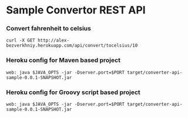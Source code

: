 # Sample Convertor REST API

### Convert fahrenheit to celsius
```ssh
curl -X GET http://alex-bezverkhniy.herokuapp.com/api/convert/tocelsius/10
```

### Heroku config for Maven based project
```
web: java $JAVA_OPTS -jar -Dserver.port=$PORT target/converter-api-sample-0.0.1-SNAPSHOT.jar
```

### Heroku config for Groovy script based project
```
web: java $JAVA_OPTS -jar -Dserver.port=$PORT target/converter-api-sample-0.0.1-SNAPSHOT.jar
```
